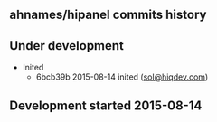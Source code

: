 ahnames/hipanel commits history
-------------------------------

## Under development

- Inited
    - 6bcb39b 2015-08-14 inited (sol@hiqdev.com)

## Development started 2015-08-14


